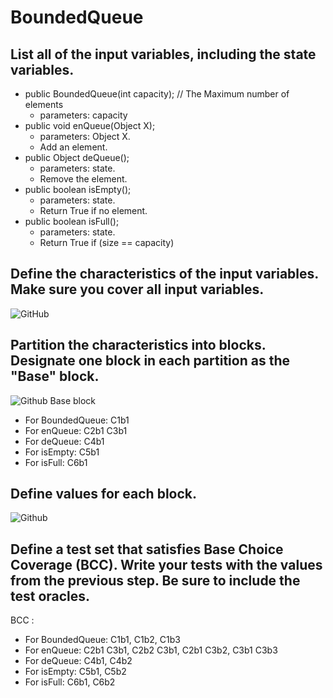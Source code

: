 # BoundedQueue
## List all of the input variables, including the state variables.
-   public BoundedQueue(int capacity); // The Maximum number of elements
	- parameters: capacity
-   public void enQueue(Object X);
	- parameters: Object X. 
	- Add an element.
-   public Object deQueue();
	- parameters: state.
	- Remove the element.
-   public boolean isEmpty();
	- parameters: state. 
	- Return True if no element.
-   public boolean isFull();
	- parameters: state.
	- Return True if (size == capacity)
  
## Define the characteristics of the input variables. Make sure you cover all input variables.
![GitHub]((b).png?raw=true)

## Partition the characteristics into blocks. Designate one block in each partition as the "Base" block.
![Github]((c).png?raw=true)
Base block
- For BoundedQueue: C1b1
- For enQueue: C2b1 C3b1
- For deQueue: C4b1
- For isEmpty: C5b1
- For isFull: C6b1

## Define values for each block.
![Github]((d).png?raw=true)

## Define a test set that satisfies Base Choice Coverage (BCC). Write your tests with the values from the previous step. Be sure to include the test oracles.
BCC :
- For BoundedQueue: C1b1, C1b2, C1b3
- For enQueue: C2b1 C3b1, C2b2 C3b1, C2b1 C3b2, C3b1 C3b3
- For deQueue: C4b1, C4b2
- For isEmpty: C5b1, C5b2
- For isFull: C6b1, C6b2
